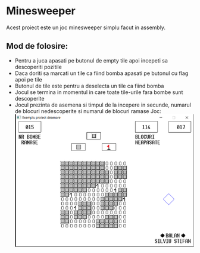 # Minesweeper
Acest proiect este un joc minesweeper simplu facut in assembly.
## Mod de folosire:
* Pentru a juca apasati pe butonul de empty tile apoi incepeti sa descoperiti pozitile 
* Daca doriti sa marcati un tile ca fiind bomba apasati pe butonul cu flag apoi pe tile
* Butonul de tile este pentru a deselecta un tile ca fiind bomba
* Jocul se termina in momentul in care toate tile-urile fara bombe sunt descoperite
* Jocul prezinta de asemena si timpul de la incepere in secunde, numarul de blocuri nedescoperite si numarul de blocuri ramase
Joc:
![Alt text](https://github.com/silviubalan1/Minesweeper-assembly/blob/main/minesweeper%20meniu.png?sanitize=true)
